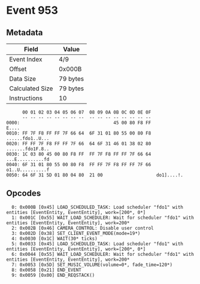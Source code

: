 # Event 953

## Metadata

| Field           | Value    |
|-----------------|----------|
| Event Index     | 4/9      |
| Offset          | 0x000B   |
| Data Size       | 79 bytes |
| Calculated Size | 79 bytes |
| Instructions    | 10       |

```
      00 01 02 03 04 05 06 07  08 09 0A 0B 0C 0D 0E 0F
      -- -- -- -- -- -- -- --  -- -- -- -- -- -- -- --
0000:                                   45 00 80 F8 FF             E....
0010: FF 7F F8 FF FF 7F 66 64  6F 31 01 80 55 00 80 F8  ......fdo1..U...
0020: FF FF 7F F8 FF FF 7F 66  64 6F 31 46 01 38 02 80  .......fdo1F.8..
0030: 1C 03 80 45 00 80 F8 FF  FF 7F F8 FF FF 7F 66 64  ...E..........fd
0040: 6F 31 01 80 55 00 80 F8  FF FF 7F F8 FF FF 7F 66  o1..U..........f
0050: 64 6F 31 5D 01 80 04 80  21 00                    do1]....!.      
```

## Opcodes

```
  0: 0x000B [0x45] LOAD_SCHEDULED_TASK: Load scheduler "fdo1" with entities [EventEntity, EventEntity], work=[200*, 0*]
  1: 0x001C [0x55] WAIT_LOAD_SCHEDULER: Wait for scheduler "fdo1" with entities [EventEntity, EventEntity], work=200*
  2: 0x002B [0x46] CAMERA_CONTROL: Disable user control
  3: 0x002D [0x38] SET_CLIENT_EVENT_MODE(mode=19*)
  4: 0x0030 [0x1C] WAIT(30* ticks)
  5: 0x0033 [0x45] LOAD_SCHEDULED_TASK: Load scheduler "fdo1" with entities [EventEntity, EventEntity], work=[200*, 0*]
  6: 0x0044 [0x55] WAIT_LOAD_SCHEDULER: Wait for scheduler "fdo1" with entities [EventEntity, EventEntity], work=200*
  7: 0x0053 [0x5D] SET_MUSIC_VOLUME(volume=0*, fade_time=120*)
  8: 0x0058 [0x21] END_EVENT
  9: 0x0059 [0x00] END_REQSTACK()
```
